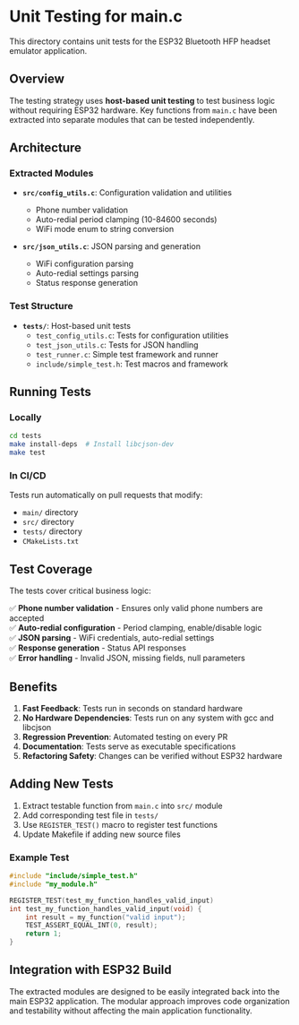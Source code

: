 # Unit Testing for main.c

This directory contains unit tests for the ESP32 Bluetooth HFP headset emulator application.

## Overview

The testing strategy uses **host-based unit testing** to test business logic without requiring ESP32 hardware. Key functions from `main.c` have been extracted into separate modules that can be tested independently.

## Architecture

### Extracted Modules

- **`src/config_utils.c`**: Configuration validation and utilities
  - Phone number validation
  - Auto-redial period clamping (10-84600 seconds)
  - WiFi mode enum to string conversion

- **`src/json_utils.c`**: JSON parsing and generation
  - WiFi configuration parsing
  - Auto-redial settings parsing
  - Status response generation

### Test Structure

- **`tests/`**: Host-based unit tests
  - `test_config_utils.c`: Tests for configuration utilities
  - `test_json_utils.c`: Tests for JSON handling
  - `test_runner.c`: Simple test framework and runner
  - `include/simple_test.h`: Test macros and framework

## Running Tests

### Locally

```bash
cd tests
make install-deps  # Install libcjson-dev
make test
```

### In CI/CD

Tests run automatically on pull requests that modify:
- `main/` directory
- `src/` directory 
- `tests/` directory
- `CMakeLists.txt`

## Test Coverage

The tests cover critical business logic:

✅ **Phone number validation** - Ensures only valid phone numbers are accepted  
✅ **Auto-redial configuration** - Period clamping, enable/disable logic  
✅ **JSON parsing** - WiFi credentials, auto-redial settings  
✅ **Response generation** - Status API responses  
✅ **Error handling** - Invalid JSON, missing fields, null parameters  

## Benefits

1. **Fast Feedback**: Tests run in seconds on standard hardware
2. **No Hardware Dependencies**: Tests run on any system with gcc and libcjson
3. **Regression Prevention**: Automated testing on every PR
4. **Documentation**: Tests serve as executable specifications
5. **Refactoring Safety**: Changes can be verified without ESP32 hardware

## Adding New Tests

1. Extract testable function from `main.c` into `src/` module
2. Add corresponding test file in `tests/`
3. Use `REGISTER_TEST()` macro to register test functions
4. Update Makefile if adding new source files

### Example Test

```c
#include "include/simple_test.h"
#include "my_module.h"

REGISTER_TEST(test_my_function_handles_valid_input)
int test_my_function_handles_valid_input(void) {
    int result = my_function("valid input");
    TEST_ASSERT_EQUAL_INT(0, result);
    return 1;
}
```

## Integration with ESP32 Build

The extracted modules are designed to be easily integrated back into the main ESP32 application. The modular approach improves code organization and testability without affecting the main application functionality.